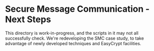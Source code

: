 Secure Message Communication - Next Steps
====================================================================

This directory is work-in-progress, and the scripts in it may not all
successfully check. We're redeveloping the SMC case study, to take
advantage of newly developed techniques and EasyCrypt facilities.
